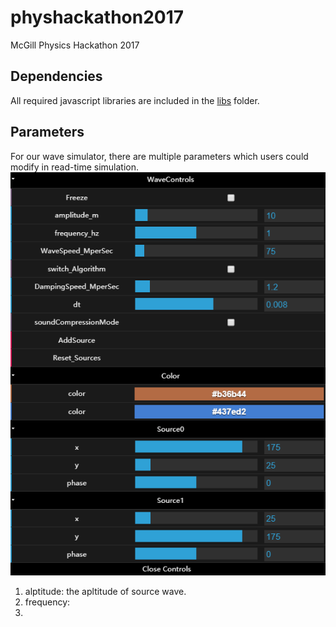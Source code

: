 # physhackathon2017
McGill Physics Hackathon 2017

## Dependencies
All required javascript libraries are included in the [libs](https://github.com/kevenv/physhackathon2017/tree/master/libs) folder.
## Parameters
For our wave simulator, there are multiple parameters which users could modify in read-time simulation.
![image](https://github.com/kevenv/physhackathon2017/blob/master/controlPanel.jpg)
1. alptitude: the apltitude of source wave.
2. frequency: 
3. 
